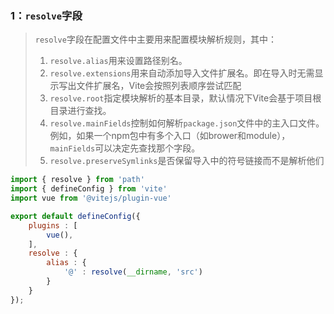### 1：`resolve`字段

> `resolve`字段在配置文件中主要用来配置模块解析规则，其中：
>
> 1. `resolve.alias`用来设置路径别名。
> 2. `resolve.extensions`用来自动添加导入文件扩展名。即在导入时无需显示写出文件扩展名，Vite会按照列表顺序尝试匹配
> 3. `resolve.root`指定模块解析的基本目录，默认情况下Vite会基于项目根目录进行查找。
> 4. `resolve.mainFields`控制如何解析`package.json`文件中的主入口文件。例如，如果一个npm包中有多个入口（如brower和module），`mainFields`可以决定先查找那个字段。
> 5. `resolve.preserveSymlinks`是否保留导入中的符号链接而不是解析他们

```js
import { resolve } from 'path'
import { defineConfig } from 'vite'
import vue from '@vitejs/plugin-vue'

export default defineConfig({
    plugins : [
        vue(),
    ],
    resolve : {
        alias : {
 			'@' : resolve(__dirname, 'src')
        }
    }
});
```

